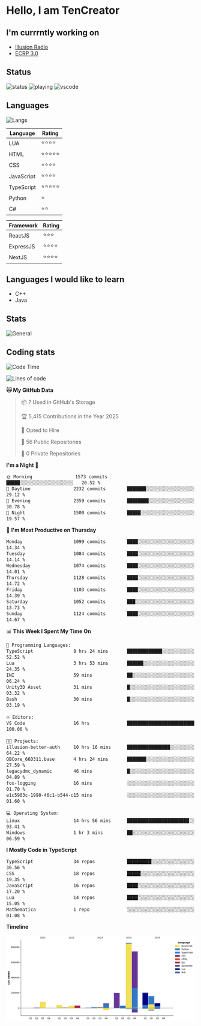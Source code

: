 # Hello, I am TenCreator

## I'm currrntly working on
- [Illusion Radio](https://illusionradio.co.uk/)
- [ECRP 3.0](http://github.com/Emerald-Coast-Roleplay/)

## Status
![status](https://api.statusbadges.me/badge/status/518334475038359555?simple=true&style=for-the-badge)
![playing](https://api.statusbadges.me/badge/playing/518334475038359555?style=for-the-badge)
![vscode](https://api.statusbadges.me/badge/vscode/518334475038359555?style=for-the-badge)

## Languages
![Langs](https://github-readme-stats.vercel.app/api/top-langs/?username=tencreator&layout=compact&theme=radical)


|Language|Rating|
|--------|------|
|LUA|⭐️⭐️⭐️⭐️|
|HTML|⭐️⭐️⭐️⭐️⭐️|
|CSS|⭐️⭐️⭐️⭐️|
|JavaScript|⭐️⭐️⭐️⭐️|
|TypeScript|⭐️⭐️⭐️⭐️⭐️|
|Python|⭐️|
|C#|⭐️⭐️ |

|Framework|Rating|
|--------|------|
|ReactJS|⭐️⭐️⭐|
|ExpressJS|⭐️⭐️⭐️⭐️|
|NextJS|⭐️⭐️⭐⭐️|

## Languages I would like to learn
- C++
- Java

## Stats
![General](https://github-readme-stats.vercel.app/api?username=tencreator&show_icons=true&theme=radical)

## Coding stats

<!--START_SECTION:waka-->
![Code Time](http://img.shields.io/badge/Code%20Time-700%20hrs%208%20mins-blue)

![Lines of code](https://img.shields.io/badge/From%20Hello%20World%20I%27ve%20Written-2.5%20million%20lines%20of%20code-blue)

**🐱 My GitHub Data** 

> 📦 ? Used in GitHub's Storage 
 > 
> 🏆 5,415 Contributions in the Year 2025
 > 
> 💼 Opted to Hire
 > 
> 📜 56 Public Repositories 
 > 
> 🔑 0 Private Repositories 
 > 
**I'm a Night 🦉** 

```text
🌞 Morning                1573 commits        █████░░░░░░░░░░░░░░░░░░░░   20.52 % 
🌆 Daytime                2232 commits        ███████░░░░░░░░░░░░░░░░░░   29.12 % 
🌃 Evening                2359 commits        ████████░░░░░░░░░░░░░░░░░   30.78 % 
🌙 Night                  1500 commits        █████░░░░░░░░░░░░░░░░░░░░   19.57 % 
```
📅 **I'm Most Productive on Thursday** 

```text
Monday                   1099 commits        ████░░░░░░░░░░░░░░░░░░░░░   14.34 % 
Tuesday                  1084 commits        ████░░░░░░░░░░░░░░░░░░░░░   14.14 % 
Wednesday                1074 commits        ████░░░░░░░░░░░░░░░░░░░░░   14.01 % 
Thursday                 1128 commits        ████░░░░░░░░░░░░░░░░░░░░░   14.72 % 
Friday                   1103 commits        ████░░░░░░░░░░░░░░░░░░░░░   14.39 % 
Saturday                 1052 commits        ███░░░░░░░░░░░░░░░░░░░░░░   13.73 % 
Sunday                   1124 commits        ████░░░░░░░░░░░░░░░░░░░░░   14.67 % 
```


📊 **This Week I Spent My Time On** 

```text
💬 Programming Languages: 
TypeScript               8 hrs 24 mins       █████████████░░░░░░░░░░░░   52.52 % 
Lua                      3 hrs 53 mins       ██████░░░░░░░░░░░░░░░░░░░   24.35 % 
INI                      59 mins             ██░░░░░░░░░░░░░░░░░░░░░░░   06.24 % 
Unity3D Asset            31 mins             █░░░░░░░░░░░░░░░░░░░░░░░░   03.32 % 
Bash                     30 mins             █░░░░░░░░░░░░░░░░░░░░░░░░   03.19 % 

🔥 Editors: 
VS Code                  16 hrs              █████████████████████████   100.00 % 

🐱‍💻 Projects: 
illusion-better-auth     10 hrs 16 mins      ████████████████░░░░░░░░░   64.22 % 
QBCore_66D311.base       4 hrs 24 mins       ███████░░░░░░░░░░░░░░░░░░   27.59 % 
legacydmc_dynamic        46 mins             █░░░░░░░░░░░░░░░░░░░░░░░░   04.89 % 
fox-logging              16 mins             ░░░░░░░░░░░░░░░░░░░░░░░░░   01.70 % 
e1c5903c-1990-46c1-b544-c15 mins             ░░░░░░░░░░░░░░░░░░░░░░░░░   01.60 % 

💻 Operating System: 
Linux                    14 hrs 56 mins      ███████████████████████░░   93.41 % 
Windows                  1 hr 3 mins         ██░░░░░░░░░░░░░░░░░░░░░░░   06.59 % 
```

**I Mostly Code in TypeScript** 

```text
TypeScript               34 repos            █████████░░░░░░░░░░░░░░░░   36.56 % 
CSS                      18 repos            █████░░░░░░░░░░░░░░░░░░░░   19.35 % 
JavaScript               16 repos            ████░░░░░░░░░░░░░░░░░░░░░   17.20 % 
Lua                      14 repos            ████░░░░░░░░░░░░░░░░░░░░░   15.05 % 
Mathematica              1 repo              ░░░░░░░░░░░░░░░░░░░░░░░░░   01.08 % 
```



**Timeline**

![Lines of Code chart](https://raw.githubusercontent.com/tencreator/tencreator/main/assets/bar_graph.png)


<!--END_SECTION:waka-->
